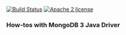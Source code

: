[![Build Status](https://travis-ci.org/amertkara/mongodb3-java-howtos.svg?branch=master)](https://travis-ci.org/amertkara/mongodb3-java-howtos)
[![Apache 2 license](https://img.shields.io/badge/license-Apache2-brightgreen.svg)](http://www.apache.org/licenses/LICENSE-2.0)

### How-tos with MongoDB 3 Java Driver